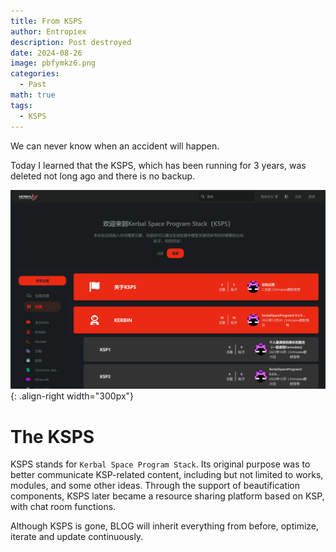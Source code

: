 ```yaml
---
title: From KSPS
author: Entropiex
description: Post destroyed
date: 2024-08-26
image: pbfymkz6.png
categories:
  - Past
math: true
tags:
  - KSPS
---
```

We can never know when an accident will happen.

Today I learned that the KSPS, which has been running for 3 years, was deleted not long ago and there is no backup.

[![KSPS_on_Internet_Achieve](KSPS_on_Internet_Achieve.png "Shiprock")](https://web.archive.org/web/20240418034657/http://kerbal.freeflarum.com/ ){: .align-right width="300px"}

# The KSPS

KSPS stands for `Kerbal Space Program Stack`. Its original purpose was to better communicate KSP-related content, including but not limited to works, modules, and some other ideas. Through the support of beautification components, KSPS later became a resource sharing platform based on KSP, with chat room functions.

Although KSPS is gone, BLOG will inherit everything from before, optimize, iterate and update continuously.